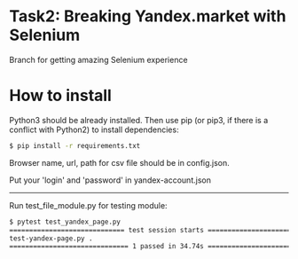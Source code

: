 # Task2: Breaking Yandex.market with Selenium
Branch for getting amazing Selenium experience

# How to install
Python3 should be already installed. Then use pip (or pip3, if there is a conflict with Python2) to install dependencies:
```bash
$ pip install -r requirements.txt
```
Browser name, url, path for csv file should be in config.json.

Put your 'login' and 'password' in yandex-account.json
___
Run test_file_module.py for testing module:
```bash
$ pytest test_yandex_page.py
============================= test session starts ==============================
test-yandex-page.py .                                                    [100%]
============================== 1 passed in 34.74s ==============================
```
